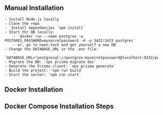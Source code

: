 ## Manual Installation
    - Install Node.js locally 
    - Clone the repo
    -  Install dependencies `npm install`
    - Start thr DB locally:
        - `docker run --name postgres -e POSTGRES_PASSWORD=mysecretpassword -d -p 5432:5432 postgres`
        - or, go to neon.tech and get yourself a new DB
    - Change the DATABASE_URL in the .env file:
        - `DATABASE_URL="postgresql://postgres:mysecretpassword@localhost:5432/postgres"`
    - Migrate the DB: `npx prisma migrate dev`
    - Generate the Prisma client: `npx prisma generate`
    - Build the project: `npm run build`
    - Start the server: `npm run start`

## Docker Installation

## Docker Compose Installation Steps
